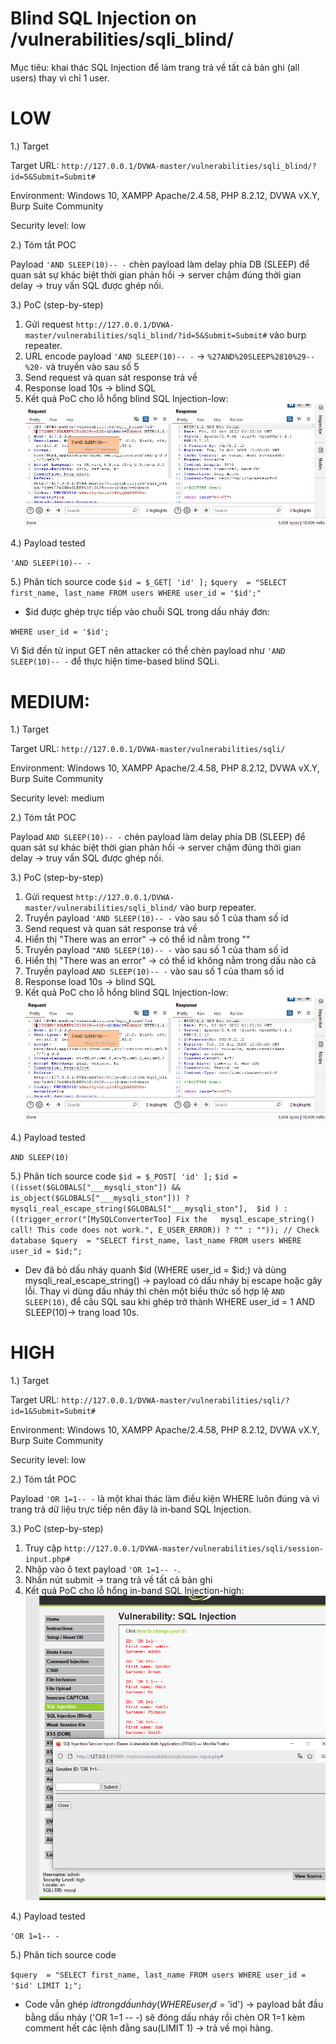 # Blind SQL Injection on /vulnerabilities/sqli_blind/
Mục tiêu: khai thác SQL Injection để làm trang trả về tất cả bản ghi (all users) thay vì chỉ 1 user.
# LOW
1.) Target

Target URL: `http://127.0.0.1/DVWA-master/vulnerabilities/sqli_blind/?id=5&Submit=Submit#`

Environment: Windows 10, XAMPP Apache/2.4.58, PHP 8.2.12, DVWA vX.Y, Burp Suite Community

Security level: low

2.) Tóm tắt POC

Payload `'AND SLEEP(10)-- -` chèn payload làm delay phía DB (SLEEP) để quan sát sự khác biệt thời gian phản hồi → server chậm đúng thời gian delay → truy vấn SQL được ghép nối.

3.) PoC (step-by-step)

1. Gửi request `http://127.0.0.1/DVWA-master/vulnerabilities/sqli_blind/?id=5&Submit=Submit#` vào burp repeater.
2. URL encode payload `'AND SLEEP(10)-- -` → `%27AND%20SLEEP%2810%29--%20-` và truyền vào sau số 5
3. Send request và quan sát response trả về
4. Response load 10s → blind SQL
5. Kết quả PoC cho lỗ hổng blind SQL Injection-low:
![anh1](images/blindSQL-injection-low.png)

4.) Payload tested

`'AND SLEEP(10)-- -`

5.) Phân tích source code
`$id = $_GET[ 'id' ];`
`$query  = "SELECT first_name, last_name FROM users WHERE user_id = '$id';"`

- $id được ghép trực tiếp vào chuỗi SQL trong dấu nháy đơn:

`WHERE user_id = '$id';`

Vì $id đến từ input GET nên attacker có thể chèn payload như `'AND SLEEP(10)-- -` để thực hiện time-based blind SQLi.

# MEDIUM:
1.) Target

Target URL: `http://127.0.0.1/DVWA-master/vulnerabilities/sqli/`

Environment: Windows 10, XAMPP Apache/2.4.58, PHP 8.2.12, DVWA vX.Y, Burp Suite Community

Security level: medium

2.) Tóm tắt POC

Payload `AND SLEEP(10)-- -` chèn payload làm delay phía DB (SLEEP) để quan sát sự khác biệt thời gian phản hồi -> server chậm đúng thời gian delay -> truy vấn SQL được ghép nối.

3.) PoC (step-by-step)

1. Gửi request `http://127.0.0.1/DVWA-master/vulnerabilities/sqli_blind/` vào burp repeater.
2. Truyền payload `'AND SLEEP(10)-- -` vào sau số 1 của tham số id
3. Send request và quan sát response trả về
4. Hiển thị "There was an error" → có thể id nằm trong ""
5. Truyền payload `"AND SLEEP(10)-- -` vào sau số 1 của tham số id
6. Hiển thị "There was an error" → có thể id không nằm trong dấu nào cả
7. Truyền payload `AND SLEEP(10)-- -` vào sau số 1 của tham số id
8. Response load 10s → blind SQL
9. Kết quả PoC cho lỗ hổng blind SQL Injection-low:
![anh1](images/blindSQL-injection-low.png)

4.) Payload tested

`AND SLEEP(10)`

5.) Phân tích source code
`$id = $_POST[ 'id' ];`
`$id = ((isset($GLOBALS["___mysqli_ston"]) && is_object($GLOBALS["___mysqli_ston"])) ? mysqli_real_escape_string($GLOBALS["___mysqli_ston"],  $id ) : ((trigger_error("[MySQLConverterToo] Fix the   mysql_escape_string() call! This code does not work.", E_USER_ERROR)) ? "" : ""));
 // Check database
 $query  = "SELECT first_name, last_name FROM users WHERE user_id = $id;";`
      
- Dev đã bỏ dấu nháy quanh $id (WHERE user_id = $id;) và dùng mysqli_real_escape_string() → payload có dấu nháy bị escape hoặc gây lỗi. Thay vì dùng dấu nháy thì chèn một biểu thức số hợp lệ `AND SLEEP(10)`, để câu SQL sau khi ghép trở thành WHERE user_id = 1 AND SLEEP(10)→ trang load 10s.

# HIGH
1.) Target

Target URL: `http://127.0.0.1/DVWA-master/vulnerabilities/sqli/?id=1&Submit=Submit#`

Environment: Windows 10, XAMPP Apache/2.4.58, PHP 8.2.12, DVWA vX.Y, Burp Suite Community

Security level: low

2.) Tóm tắt POC

Payload `'OR 1=1-- -` là một khai thác làm điều kiện WHERE luôn đúng và vì trang trả dữ liệu trực tiếp nên đây là in‑band SQL Injection.

3.) PoC (step-by-step)

1. Truy cập `http://127.0.0.1/DVWA-master/vulnerabilities/sqli/session-input.php#`
2. Nhập vào ô text payload `'OR 1=1-- -`.
3. Nhấn nút submit -> trang trả về tất cả bản ghi
4. Kết quả PoC cho lỗ hổng  in-band SQL Injection-high:
![anh3](images/SQL-injection-high.png)

4.) Payload tested

`'OR 1=1-- -`

5.) Phân tích source code

`$query  = "SELECT first_name, last_name FROM users WHERE user_id = '$id' LIMIT 1;";`

- Code vẫn ghép $id trong dấu nháy (WHERE user_id = '$id') → payload bắt đầu bằng dấu nháy ('OR 1=1 -- -) sẽ đóng dấu nháy rồi chèn OR 1=1 kèm comment hết các lệnh đằng sau(LIMIT 1) → trả về mọi hàng.

